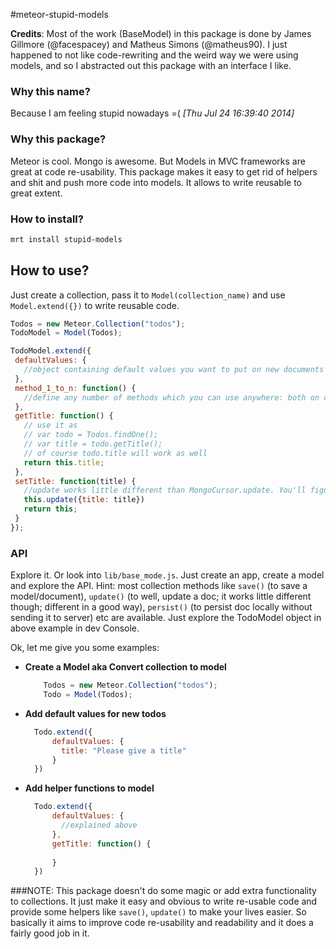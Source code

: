 #meteor-stupid-models

**Credits**: Most of the work (BaseModel) in this package is done by James Gillmore (@facespacey) and Matheus Simons (@matheus90). I just happened to not like code-rewriting and the weird way we were using models, and so I abstracted out this package with an interface I like.

### Why this name?
Because I am feeling stupid nowadays =( *[Thu Jul 24 16:39:40 2014]*

### Why this package?
Meteor is cool. Mongo is awesome. But Models in MVC frameworks are great at code re-usability. This package makes it easy to get rid of helpers and shit and push more code into models. It allows to write reusable to great extent. 

### How to install?
```sh
mrt install stupid-models
```

## How to use?
Just create a collection, pass it to `Model(collection_name)` and use `Model.extend({})` to write reusable code.
```javascript
Todos = new Meteor.Collection("todos");
TodoModel = Model(Todos);

TodoModel.extend({
 defaultValues: {
   //object containing default values you want to put on new documents
 },
 method_1_to_n: function() {
   //define any number of methods which you can use anywhere: both on client and server, in templates, helpers etc. Examples below
 },
 getTitle: function() {
   // use it as
   // var todo = Todos.findOne();
   // var title = todo.getTitle();
   // of course todo.title will work as well
   return this.title; 
 },
 setTitle: function(title) {
   //update works little different than MongoCursor.update. You'll figure it out when you use it
   this.update({title: title})
   return this;
 }
});
```

### API
Explore it. Or look into `lib/base_mode.js`. Just create an app, create a model and explore the API. Hint: most collection methods like `save()` (to save a model/document), `update()` (to well, update a doc; it works little different though; different in a good way), `persist()` (to persist doc locally without sending it to server) etc are available. Just explore the TodoModel object in above example in dev Console.

Ok, let me give you some examples:  

* **Create a Model aka Convert collection to model**
  ```javascript
      Todos = new Meteor.Collection("todos");
      Todo = Model(Todos);
  ```
* **Add default values for new todos**
  ```js
    Todo.extend({
        defaultValues: {
          title: "Please give a title"
        }
    })
  ```
* **Add helper functions to model**
  ```js
    Todo.extend({
        defaultValues: {
          //explained above
        },
        getTitle: function() {
        
        }
    })
  ```


###NOTE:
This package doesn't do some magic or add extra functionality to collections. It just make it easy and obvious to write re-usable code and provide some helpers like `save()`, `update()` to make your lives easier. So basically it aims to improve code re-usability and readability and it does a fairly good job in it.
